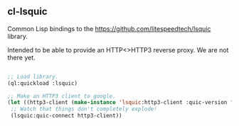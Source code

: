 ## cl-lsquic

Common Lisp bindings to the https://github.com/litespeedtech/lsquic library.

Intended to be able to provide an HTTP<>HTTP3 reverse proxy. We are not there
yet.

```lisp

;; Load library.
(ql:quickload :lsquic)

;; Make an HTTP3 client to google.
(let ((http3-client (make-instance 'lsquic:http3-client :quic-version "Q050" :host "google.com")))
 ;; Watch that things don't completely explode!
 (lsquic:quic-connect http3-client))
```
